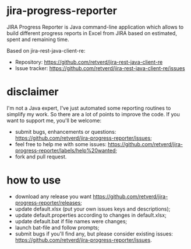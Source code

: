 # jira-progress-reporter
JIRA Progress Reporter is Java command-line application which allows to build different progress reports in Excel from JIRA based on estimated, spent and remaining time.

Based on jira-rest-java-client-re:
* Repository: https://github.com/retverd/jira-rest-java-client-re
* Issue tracker: https://github.com/retverd/jira-rest-java-client-re/issues

# disclaimer
I'm not a Java expert, I've just automated some reporting routines to simplify my work. So there are a lot of points to improve the code. If you want to support me, you'll be welcome:
* submit bugs, enhancements or questions: https://github.com/retverd/jira-progress-reporter/issues;
* feel free to help me with some issues: https://github.com/retverd/jira-progress-reporter/labels/help%20wanted;
* fork and pull request.

# how to use
* download any release you want https://github.com/retverd/jira-progress-reporter/releases;
* update default.xlsx (put your own issues keys and descriptions);
* update default.properties according to changes in default.xlsx;
* update default.bat if file names were changes;
* launch bat-file and follow prompts;
* submit bugs if you'll find any, but please consider existing issues: https://github.com/retverd/jira-progress-reporter/issues.